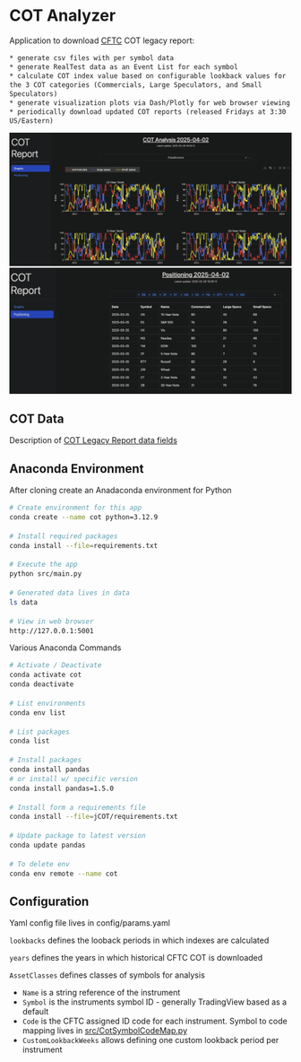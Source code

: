 # COT Analyzer

Application to download [CFTC](https://www.cftc.gov/MarketReports/CommitmentsofTraders/index.htm) COT legacy report:

    * generate csv files with per symbol data
    * generate RealTest data as an Event List for each symbol
    * calculate COT index value based on configurable lookback values for the 3 COT categories (Commercials, Large Speculators, and Small Speculators)
    * generate visualization plots via Dash/Plotly for web browser viewing
    * periodically download updated COT reports (released Fridays at 3:30 US/Eastern)

![Example Graphs](./doc/cot-indexing-graphs.png)
![Example Positioning Table](./doc/cot-positioning-table.png)

## COT Data

Description of [COT Legacy Report data fields](https://www.cftc.gov/MarketReports/CommitmentsofTraders/HistoricalViewable/deanexplanatory.html)

## Anaconda Environment

After cloning create an Anadaconda environment for Python

```bash
# Create environment for this app
conda create --name cot python=3.12.9

# Install required packages
conda install --file=requirements.txt

# Execute the app
python src/main.py

# Generated data lives in data
ls data

# View in web browser
http://127.0.0.1:5001
```

Various Anaconda Commands

```bash
# Activate / Deactivate
conda activate cot
conda deactivate

# List environments
conda env list

# List packages
conda list

# Install packages
conda install pandas
# or install w/ specific version
conda install pandas=1.5.0

# Install form a requirements file
conda install --file=jCOT/requirements.txt

# Update package to latest version
conda update pandas

# To delete env
conda env remote --name cot
```

## Configuration

Yaml config file lives in config/params.yaml

`lookbacks` defines the looback periods in which indexes are calculated

`years` defines the years in which historical CFTC COT is downloaded

`AssetClasses` defines classes of symbols for analysis

* `Name` is a string reference of the instrument
* `Symbol` is the instruments symbol ID - generally TradingView based as a default
* `Code` is the CFTC assigned ID code for each instrument. Symbol to code mapping lives in [src/CotSymbolCodeMap.py](/src/CotSymbolCodeMap.py)
* `CustomLookbackWeeks` allows defining one custom lookback period per instrument

